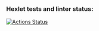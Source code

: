 ### Hexlet tests and linter status:
[![Actions Status](https://github.com/SageUniverse95/frontend-project-12/workflows/hexlet-check/badge.svg)](https://github.com/SageUniverse95/frontend-project-12/actions)